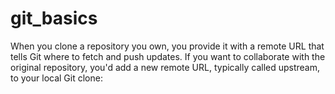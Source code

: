 # git_basics

When you clone a repository you own, you provide it with a remote URL that tells Git where to fetch and push updates.
If you want to collaborate with the original repository, you'd add a new remote URL, typically called upstream,
to your local Git clone:
